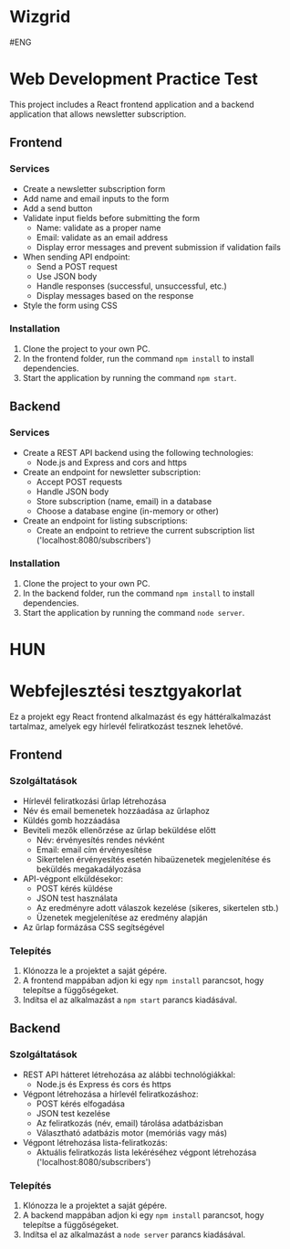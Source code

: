 # Wizgrid
#ENG
# Web Development Practice Test

This project includes a React frontend application and a backend application that allows newsletter subscription.

## Frontend

### Services

- Create a newsletter subscription form
- Add name and email inputs to the form
- Add a send button
- Validate input fields before submitting the form
    - Name: validate as a proper name
    - Email: validate as an email address
    - Display error messages and prevent submission if validation fails
- When sending API endpoint:
    - Send a POST request
    - Use JSON body
    - Handle responses (successful, unsuccessful, etc.)
    - Display messages based on the response
- Style the form using CSS

### Installation

1. Clone the project to your own PC.
2. In the frontend folder, run the command `npm install` to install dependencies.
3. Start the application by running the command `npm start`.

## Backend

### Services

- Create a REST API backend using the following technologies:
    - Node.js and Express and cors and https
- Create an endpoint for newsletter subscription:
    - Accept POST requests
    - Handle JSON body
    - Store subscription (name, email) in a database
    - Choose a database engine (in-memory or other)
- Create an endpoint for listing subscriptions:
    - Create an endpoint to retrieve the current subscription list
    ('localhost:8080/subscribers')

### Installation

1. Clone the project to your own PC.
2. In the backend folder, run the command `npm install` to install dependencies.
3. Start the application by running the command `node server`.

# HUN
# Webfejlesztési tesztgyakorlat

Ez a projekt egy React frontend alkalmazást és egy háttéralkalmazást tartalmaz, amelyek egy hírlevél feliratkozást tesznek lehetővé.

## Frontend

### Szolgáltatások

- Hírlevél feliratkozási űrlap létrehozása
- Név és email bemenetek hozzáadása az űrlaphoz
- Küldés gomb hozzáadása
- Beviteli mezők ellenőrzése az űrlap beküldése előtt
    - Név: érvényesítés rendes névként
    - Email: email cím érvényesítése
    - Sikertelen érvényesítés esetén hibaüzenetek megjelenítése és beküldés megakadályozása
- API-végpont elküldésekor:
    - POST kérés küldése
    - JSON test használata
    - Az eredményre adott válaszok kezelése (sikeres, sikertelen stb.)
    - Üzenetek megjelenítése az eredmény alapján
- Az űrlap formázása CSS segítségével

### Telepítés

1. Klónozza le a projektet a saját gépére.
2. A frontend mappában adjon ki egy `npm install` parancsot, hogy telepítse a függőségeket.
3. Indítsa el az alkalmazást a `npm start` parancs kiadásával.

## Backend

### Szolgáltatások

- REST API hátteret létrehozása az alábbi technológiákkal:
    - Node.js és Express és cors és https
- Végpont létrehozása a hírlevél feliratkozáshoz:
    - POST kérés elfogadása
    - JSON test kezelése
    - Az feliratkozás (név, email) tárolása adatbázisban
    - Választható adatbázis motor (memóriás vagy más)
- Végpont létrehozása lista-feliratkozás:
    - Aktuális feliratkozás lista lekéréséhez végpont létrehozása
    ('localhost:8080/subscribers')

### Telepítés

1. Klónozza le a projektet a saját gépére.
2. A backend mappában adjon ki egy `npm install` parancsot, hogy telepítse a függőségeket.
3. Indítsa el az alkalmazást a `node server` parancs kiadásával.
